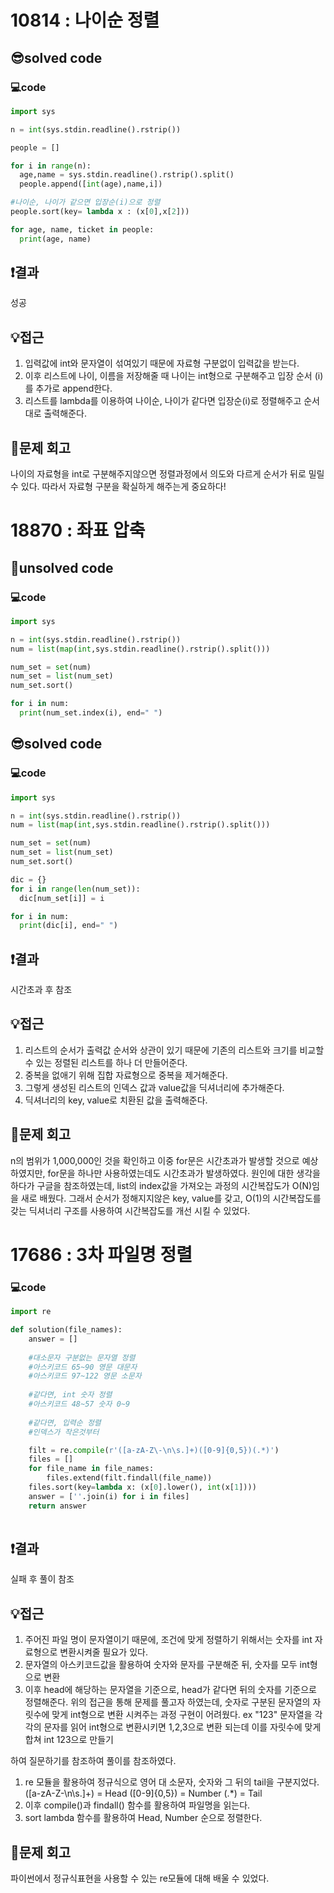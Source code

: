 # 10814 : 나이순 정렬
## 😎solved code
### 💻code
```python
import sys

n = int(sys.stdin.readline().rstrip())

people = []

for i in range(n):
  age,name = sys.stdin.readline().rstrip().split()
  people.append([int(age),name,i])

#나이순, 나이가 같으면 입장순(i)으로 정렬  
people.sort(key= lambda x : (x[0],x[2]))

for age, name, ticket in people:
  print(age, name)
  ```
## ❗️결과
성공
## 💡접근
1. 입력값에 int와 문자열이 섞여있기 때문에 자료형 구분없이 입력값을 받는다.
2. 이후 리스트에 나이, 이름을 저장해줄 때 나이는 int형으로 구분해주고 입장 순서 (i)를 추가로 append한다.
3. 리스트를 lambda를 이용하여 나이순, 나이가 같다면 입장순(i)로 정렬해주고 순서대로 출력해준다.
## 🧐문제 회고
나이의 자료형을 int로 구분해주지않으면 정렬과정에서 의도와 다르게 순서가 뒤로 밀릴 수 있다.
따라서 자료형 구분을 확실하게 해주는게 중요하다!

# 18870 : 좌표 압축
## 🥺unsolved code
### 💻code
```python
import sys

n = int(sys.stdin.readline().rstrip())
num = list(map(int,sys.stdin.readline().rstrip().split()))

num_set = set(num)
num_set = list(num_set)
num_set.sort()

for i in num:
  print(num_set.index(i), end=" ")
  ```
## 😎solved code 
### 💻code
```python
import sys

n = int(sys.stdin.readline().rstrip())
num = list(map(int,sys.stdin.readline().rstrip().split()))

num_set = set(num)
num_set = list(num_set)
num_set.sort()

dic = {}
for i in range(len(num_set)):
  dic[num_set[i]] = i

for i in num:
  print(dic[i], end=" ")
  ```
## ❗️결과
시간초과 후 참조
## 💡접근
1. 리스트의 순서가 출력값 순서와 상관이 있기 때문에 기존의 리스트와 크기를 비교할 수 있는 정렬된 리스트를 하나 더 만들어준다.
2. 중복을 없애기 위해 집합 자료형으로 중복을 제거해준다.
3. 그렇게 생성된 리스트의 인덱스 값과 value값을 딕셔너리에 추가해준다.
4. 딕셔너리의 key, value로 치환된 값을 출력해준다.
## 🧐문제 회고
n의 범위가 1,000,000인 것을 확인하고 이중 for문은 시간초과가 발생할 것으로 예상하였지만, for문을 하나만 사용하였는데도 시간초과가 발생하였다.
원인에 대한 생각을 하다가 구글을 참조하였는데, list의 index값을 가져오는 과정의 시간복잡도가 O(N)임을 새로 배웠다.
그래서 순서가 정해지지않은 key, value를 갖고, O(1)의 시간복잡도를 갖는 딕셔너리 구조를 사용하여 시간복잡도를 개선 시킬 수 있었다.

# 17686 : 3차 파일명 정렬
### 💻code
```python
import re

def solution(file_names):
    answer = []
    
    #대소문자 구분없는 문자열 정렬
    #아스키코드 65~90 영문 대문자
    #아스키코드 97~122 영문 소문자
    
    #같다면, int 숫자 정렬
    #아스키코드 48~57 숫자 0~9
    
    #같다면, 입력순 정렬
    #인덱스가 작은것부터

    filt = re.compile(r'([a-zA-Z\-\n\s.]+)([0-9]{0,5})(.*)')
    files = []
    for file_name in file_names:
        files.extend(filt.findall(file_name))
    files.sort(key=lambda x: (x[0].lower(), int(x[1])))
    answer = [''.join(i) for i in files]
    return answer
        
  ```
## ❗️결과
실패 후 풀이 참조
## 💡접근
1. 주어진 파일 명이 문자열이기 때문에, 조건에 맞게 정렬하기 위해서는 숫자를 int 자료형으로 변환시켜줄 필요가 있다.
2. 문자열의 아스키코드값을 활용하여 숫자와 문자를 구분해준 뒤, 숫자를 모두 int형으로 변환
3. 이후 head에 해당하는 문자열을 기준으로, head가 같다면 뒤의 숫자를 기준으로 정렬해준다.
위의 접근을 통해 문제를 풀고자 하였는데, 숫자로 구분된 문자열의 자릿수에 맞게 int형으로 변환 시켜주는 과정 구현이 어려웠다.
ex "123" 문자열을 각각의 문자를 읽어 int형으로 변환시키면 1,2,3으로 변환 되는데 이를 자릿수에 맞게 합쳐 int 123으로 만들기

하여 질문하기를 참조하여 풀이를 참조하였다.
1. re 모듈을 활용하여 정규식으로 영어 대 소문자, 숫자와 그 뒤의 tail을 구분지었다.
([a-zA-Z\-\n\s.]+) = Head
([0-9]{0,5}) = Number
(.*) = Tail
2. 이후 compile()과 findall() 함수를 활용하여 파일명을 읽는다.
3. sort lambda 함수를 활용하여 Head, Number 순으로 정렬한다.
## 🧐문제 회고
파이썬에서 정규식표현을 사용할 수 있는 re모듈에 대해 배울 수 있었다.